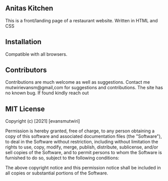 ## Anitas Kitchen

This is a front/landing page of a restaurant website. Written in HTML and CSS

## Installation

Compatible with all browsers.

## Contributors

Contributions are much welcome as well as suggestions. Contact me mutwirievansm@gmail,com for suggestions and contributions. The site has no known bug. If found kindly reach out

## MIT License
Copyright (c) [2021] [evansmutwiri]

Permission is hereby granted, free of charge, to any person obtaining a copy
of this software and associated documentation files (the "Software"), to deal
in the Software without restriction, including without limitation the rights
to use, copy, modify, merge, publish, distribute, sublicense, and/or sell
copies of the Software, and to permit persons to whom the Software is
furnished to do so, subject to the following conditions:

The above copyright notice and this permission notice shall be included in all
copies or substantial portions of the Software.
